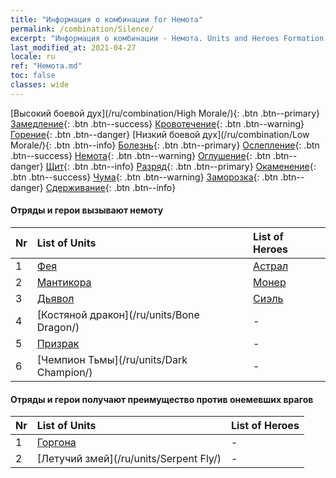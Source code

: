```yaml
---
title: "Информация о комбинации for Немота"
permalink: /combination/Silence/
excerpt: "Информация о комбинации - Немота. Units and Heroes Formation."
last_modified_at: 2021-04-27
locale: ru
ref: "Немота.md"
toc: false
classes: wide
---
```


  [Высокий боевой дух](/ru/combination/High Morale/){: .btn .btn--primary} [Замедление](/ru/combination/Slow/){: .btn .btn--success} [Кровотечение](/ru/combination/Bleeding/){: .btn .btn--warning} [Горение](/ru/combination/Burning/){: .btn .btn--danger} [Низкий боевой дух](/ru/combination/Low Morale/){: .btn .btn--info} [Болезнь](/ru/combination/Disease/){: .btn .btn--primary} [Ослепление](/ru/combination/Blind/){: .btn .btn--success} [Немота](/ru/combination/Silence/){: .btn .btn--warning} [Оглушение](/ru/combination/Stun/){: .btn .btn--danger} [Щит](/ru/combination/Shield/){: .btn .btn--info} [Разряд](/ru/combination/Static/){: .btn .btn--primary} [Окаменение](/ru/combination/Petrify/){: .btn .btn--success} [Чума](/ru/combination/Plague/){: .btn .btn--warning} [Заморозка](/ru/combination/Freeze/){: .btn .btn--danger} [Сдерживание](/ru/combination/Deterrence/){: .btn .btn--info} 


#### Отряды и герои вызывают немоту

  | Nr |  List of Units  | List of Heroes | 
  |:---|:----------------|:---------------| 
  | 1 | [Фея](/ru/units/Sprite/) | [Астрал](/ru/heroes/Astral/) |
  | 2 | [Мантикора](/ru/units/Manticore/) | [Монер](/ru/heroes/Monere/) |
  | 3 | [Дьявол](/ru/units/Devil/) | [Сиэль](/ru/heroes/Ciele/) |
  | 4 | [Костяной дракон](/ru/units/Bone Dragon/) | - |
  | 5 | [Призрак](/ru/units/Wight/) | - |
  | 6 | [Чемпион Тьмы](/ru/units/Dark Champion/) | - |


#### Отряды и герои получают преимущество против онемевших врагов

  | Nr |  List of Units  | List of Heroes | 
  |:---|:----------------|:---------------| 
  | 1 | [Горгона](/ru/units/Gorgon/) | - |
  | 2 | [Летучий змей](/ru/units/Serpent Fly/) | - |

